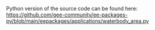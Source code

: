 Python version of the source code can be found here: https://github.com/gee-community/ee-packages-py/blob/main/eepackages/applications/waterbody_area.py